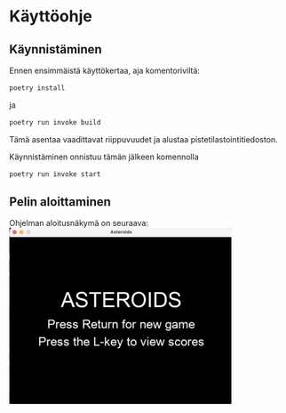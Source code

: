 # Käyttöohje

## Käynnistäminen
Ennen ensimmäistä käyttökertaa, aja komentoriviltä:

```bash 
poetry install
```

ja

```bash
poetry run invoke build
```

Tämä asentaa vaadittavat riippuvuudet ja alustaa pistetilastointitiedoston.

Käynnistäminen onnistuu tämän jälkeen komennolla

```bash
poetry run invoke start
```

## Pelin aloittaminen

Ohjelman aloitusnäkymä on seuraava:
![](./kuvat/aloitusnäkymä.png)
